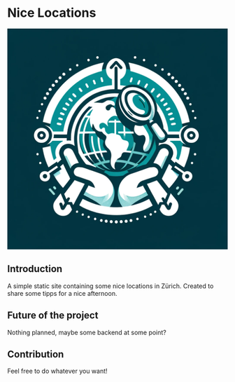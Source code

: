 # Nice Locations

![Logo](.attachements/logo.webp)

## Introduction 

A simple static site containing some nice locations in Zürich. Created to share some tipps for a nice afternoon.

## Future of the project

Nothing planned, maybe some backend at some point?

## Contribution

Feel free to do whatever you want!